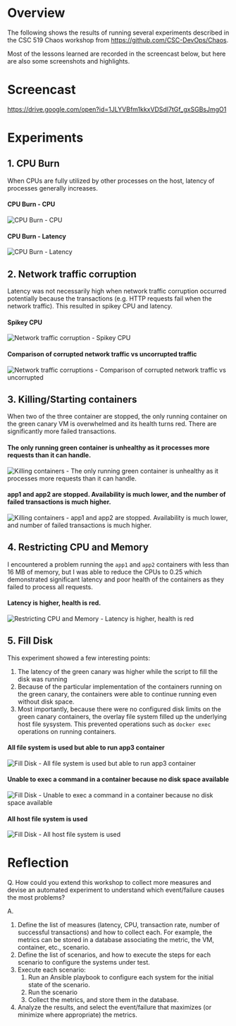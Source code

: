 # Overview
The following shows the results of running several experiments described
in the CSC 519 Chaos workshop from https://github.com/CSC-DevOps/Chaos.

Most of the lessons learned are recorded in the screencast below, but here
are also some screenshots and highlights.

# Screencast
https://drive.google.com/open?id=1JLYVBfm1kkxVDSdl7tGf_gxSGBsJmgO1

# Experiments
## 1. CPU Burn
When CPUs are fully utilized by other processes on the host, latency of processes generally increases.

#### CPU Burn - CPU
![CPU Burn - CPU](/images/cpu_burn_01.png)

#### CPU Burn - Latency
![CPU Burn - Latency](/images/cpu_burn_02.png)

## 2. Network traffic corruption
Latency was not necessarily high when network traffic corruption occurred potentially because the
transactions (e.g. HTTP requests fail when the network traffic). This resulted in spikey CPU and latency.

#### Spikey CPU
![Network traffic corruption - Spikey CPU](/images/network_corruption_01.png)

#### Comparison of corrupted network traffic vs uncorrupted traffic
![Network traffic corruptions - Comparison of corrupted network traffic vs uncorrupted](/images/network_corruption_02.png)

## 3. Killing/Starting containers

When two of the three container are stopped, the only running container on the green canary VM is overwhelmed and
its health turns red. There are significantly more failed transactions.

#### The only running green container is unhealthy as it processes more requests than it can handle.
![Killing containers - The only running green container is unhealthy as it processes more requests than it can handle.](/images/kill_01.png)

#### app1 and app2 are stopped. Availability is much lower, and the number of failed transactions is much higher.
![Killing containers - app1 and app2 are stopped. Availability is much lower, and number of failed transactions is much higher.](/images/kill_02.png)

## 4. Restricting CPU and Memory
I encountered a problem running the `app1` and `app2` containers with less than 16 MB of memory, but I was able to
reduce the CPUs to 0.25 which demonstrated significant latency and poor health of the containers as they failed
to process all requests.

#### Latency is higher, health is red.
![Restricting CPU and Memory - Latency is higher, health is red](/images/restrict_01.png)

## 5. Fill Disk 

This experiment showed a few interesting points:

1. The latency of the green canary was higher while the script to fill the 
disk was running
2. Because of the particular implementation of the containers running on the
green canary, the containers were able to continue running even without 
disk space. 
3. Most importantly, because there were no configured disk limits on the green
canary containers, the overlay file system filled up the underlying host file sysystem. This prevented operations such as `docker exec` operations on running
containers.

#### All file system is used but able to run app3 container
![Fill Disk - All file system is used but able to run app3 container](/images/disk_01.png)

#### Unable to exec a command in a container because no disk space available
![Fill Disk - Unable to exec a command in a container because no disk space available](/images/disk_03.png)

#### All host file system is used
![Fill Disk - All host file system is used](/images/disk_04.png)


# Reflection

Q. How could you extend this workshop to collect more measures and devise an automated experiment to understand which event/failure causes the most problems?

A.

1. Define the list of measures (latency, CPU, transaction rate, number of successful transactions) and 
how to collect each. For example, the metrics can be stored in a database associating the metric, the VM, container, etc., scenario.
1. Define the list of scenarios, and how to execute the steps for each scenario to configure the systems under test. 
1. Execute each scenario: 
    1. Run an Ansible playbook to configure each system for the initial state of the scenario.
    1. Run the scenario
    1. Collect the metrics, and store them in the database.
1. Analyze the results, and select the event/failure that maximizes (or minimize where appropriate) the metrics.


